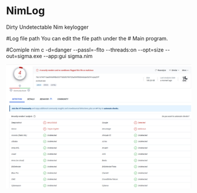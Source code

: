 # NimLog
Dirty Undetectable Nim keylogger

#Log file path
You can edit the file path under the # Main program.

#Comiple
nim c -d=danger --passl=-flto --threads:on --opt=size --out=sigma.exe --app:gui sigma.nim

<img src="2023-08-02_14-14-57.jpg">
